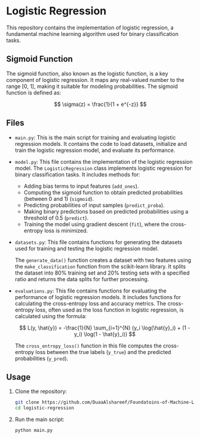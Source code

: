 # Logistic Regression

This repository contains the implementation of logistic regression, a fundamental machine learning algorithm used for binary classification tasks. 

## Sigmoid Function

The sigmoid function, also known as the logistic function, is a key component of logistic regression. It maps any real-valued number to the range [0, 1], making it suitable for modeling probabilities. The sigmoid function is defined as:

$$ \sigma(z) = \frac{1}{1 + e^{-z}} $$


## Files

- `main.py`: This is the main script for training and evaluating logistic regression models. It contains the code to load datasets, initialize and train the logistic regression model, and evaluate its performance. 

- `model.py`: This file contains the implementation of the logistic regression model. The `LogisticRegression` class implements logistic regression for binary classification tasks. It includes methods for:
  - Adding bias terms to input features (`add_ones`).
  - Computing the sigmoid function to obtain predicted probabilities (between 0 and 1) (`sigmoid`).
  - Predicting probabilities of input samples (`predict_proba`).
  - Making binary predictions based on predicted probabilities using a threshold of 0.5 (`predict`).
  - Training the model using gradient descent (`fit`), where the cross-entropy loss is minimized.
  


- `datasets.py`: This file contains functions for generating the datasets used for training and testing the logistic regression model.

     The `generate_data()` function creates a dataset with two features using the `make_classification` function from the scikit-learn library. It splits the dataset into 80% training set and 20% testing sets with a specified ratio and returns the data splits for further processing.

- `evaluations.py`: This file contains functions for evaluating the performance of logistic regression models. It includes functions for calculating the cross-entropy loss and accuracy metrics.
 The cross-entropy loss, often used as the loss function in logistic regression, is calculated using the formula:

    $$ L(y, \hat{y}) = -\frac{1}{N} \sum_{i=1}^{N} (y_i \log(\hat{y}_i) + (1 - y_i) \log(1 - \hat{y}_i)) $$

  

    The `cross_entropy_loss()` function in this file computes the cross-entropy loss between the true labels (`y_true`) and the predicted probabilities (`y_pred`).



## Usage

1. Clone the repository:
    ```bash
    git clone https://github.com/DuaaAlshareef/Foundatoins-of-Machine-Learning.git
    cd logistic-regression
    ```


2. Run the main script:
    ```bash
    python main.py
    ```
